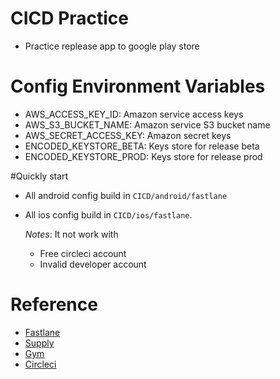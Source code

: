 # CICD Practice
- Practice replease app to google play store

# Config Environment Variables
- AWS_ACCESS_KEY_ID: Amazon service access keys
- AWS_S3_BUCKET_NAME: Amazon service S3 bucket name
- AWS_SECRET_ACCESS_KEY: Amazon secret keys
- ENCODED_KEYSTORE_BETA: Keys store for release beta
- ENCODED_KEYSTORE_PROD: Keys store for release prod


#Quickly start

- All android config build in `CICD/android/fastlane`

- All ios config build in `CICD/ios/fastlane`.
    
    *Notes*: It not work with 
            
    - Free circleci account
    - Invalid developer account

# Reference
- [Fastlane](https://docs.fastlane.tools/)
- [Supply](https://docs.fastlane.tools/actions/supply/)
- [Gym](https://docs.fastlane.tools/actions/gym/)
- [Circleci](https://circleci.com/)

